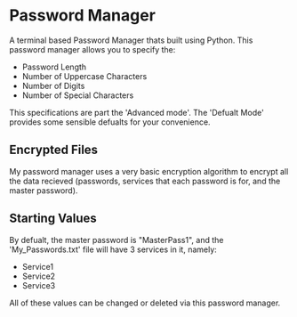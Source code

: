 # Password Manager
A terminal based Password Manager thats built using Python. This password manager allows you to specify the:
* Password Length
* Number of Uppercase Characters
* Number of Digits
* Number of Special Characters

This specifications are part the 'Advanced mode'. The 'Defualt Mode' provides some sensible defualts for your convenience.

## Encrypted Files
My password manager uses a very basic encryption algorithm to encrypt all the data recieved (passwords, services that each password is for, and the master password).

## Starting Values
By defualt, the master password is "MasterPass1", and the 'My_Passwords.txt' file will have 3 services in it, namely:
* Service1
* Service2
* Service3

All of these values can be changed or deleted via this password manager.
